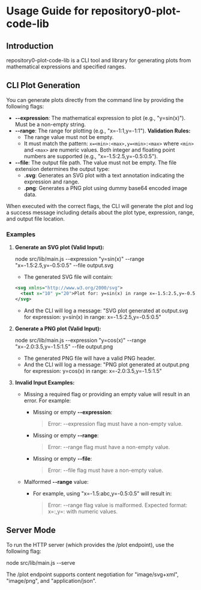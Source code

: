 # Usage Guide for repository0-plot-code-lib

## Introduction

repository0-plot-code-lib is a CLI tool and library for generating plots from mathematical expressions and specified ranges.

## CLI Plot Generation

You can generate plots directly from the command line by providing the following flags:

- **--expression**: The mathematical expression to plot (e.g., "y=sin(x)"). Must be a non-empty string.
- **--range**: The range for plotting (e.g., "x=-1:1,y=-1:1"). **Validation Rules:**
  - The range value must not be empty.
  - It must match the pattern: `x=<min>:<max>,y=<min>:<max>` where `<min>` and `<max>` are numeric values. Both integer and floating point numbers are supported (e.g., "x=-1.5:2.5,y=-0.5:0.5").
- **--file**: The output file path. The value must not be empty. The file extension determines the output type:
  - **.svg**: Generates an SVG plot with a text annotation indicating the expression and range.
  - **.png**: Generates a PNG plot using dummy base64 encoded image data.

When executed with the correct flags, the CLI will generate the plot and log a success message including details about the plot type, expression, range, and output file location.

### Examples

1. **Generate an SVG plot (Valid Input):**

   node src/lib/main.js --expression "y=sin(x)" --range "x=-1.5:2.5,y=-0.5:0.5" --file output.svg

   - The generated SVG file will contain:
   ```xml
   <svg xmlns="http://www.w3.org/2000/svg">
     <text x="10" y="20">Plot for: y=sin(x) in range x=-1.5:2.5,y=-0.5:0.5</text>
   </svg>
   ```
   - And the CLI will log a message: "SVG plot generated at output.svg for expression: y=sin(x) in range: x=-1.5:2.5,y=-0.5:0.5"

2. **Generate a PNG plot (Valid Input):**

   node src/lib/main.js --expression "y=cos(x)" --range "x=-2.0:3.5,y=-1.5:1.5" --file output.png

   - The generated PNG file will have a valid PNG header.
   - And the CLI will log a message: "PNG plot generated at output.png for expression: y=cos(x) in range: x=-2.0:3.5,y=-1.5:1.5"

3. **Invalid Input Examples:**

   - Missing a required flag or providing an empty value will result in an error. For example:
     - Missing or empty **--expression**: 
       > Error: --expression flag must have a non-empty value.
     - Missing or empty **--range**: 
       > Error: --range flag must have a non-empty value.
     - Missing or empty **--file**: 
       > Error: --file flag must have a non-empty value.

   - Malformed **--range** value:
     - For example, using "x=-1.5:abc,y=-0.5:0.5" will result in:
       > Error: --range flag value is malformed. Expected format: x=<min>:<max>,y=<min>:<max> with numeric values.

## Server Mode

To run the HTTP server (which provides the /plot endpoint), use the following flag:

   node src/lib/main.js --serve

The /plot endpoint supports content negotiation for "image/svg+xml", "image/png", and "application/json".
